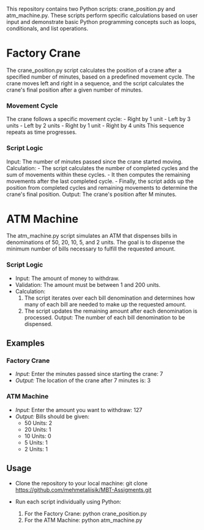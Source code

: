 This repository contains two Python scripts: crane_position.py and atm_machine.py. These scripts perform specific calculations based on user input and demonstrate basic Python programming concepts such as loops, conditionals, and list operations.

# Factory Crane

The crane_position.py script calculates the position of a crane after a specified number of minutes, based on a predefined movement cycle. The crane moves left and right in a sequence, and the script calculates the crane's final position after a given number of minutes.

### Movement Cycle
The crane follows a specific movement cycle:
    - Right by 1 unit
    - Left by 3 units
    - Left by 2 units
    - Right by 1 unit
    - Right by 4 units
This sequence repeats as time progresses.

### Script Logic
Input: The number of minutes passed since the crane started moving.
Calculation:
    - The script calculates the number of completed cycles and the sum of movements within these cycles.
    - It then computes the remaining movements after the last completed cycle.
    - Finally, the script adds up the position from completed cycles and remaining movements to determine the crane's final position.
Output: The crane's position after M minutes.

# ATM Machine

The atm_machine.py script simulates an ATM that dispenses bills in denominations of 50, 20, 10, 5, and 2 units. The goal is to dispense the minimum number of bills necessary to fulfill the requested amount.

### Script Logic
- Input: The amount of money to withdraw.
- Validation: The amount must be between 1 and 200 units.
- Calculation:
    1. The script iterates over each bill denomination and determines how many of each bill are needed to make up the requested amount.
    2. The script updates the remaining amount after each denomination is processed.
    Output: The number of each bill denomination to be dispensed.

## Examples

### Factory Crane

- *Input:* Enter the minutes passed since starting the crane: 7
- *Output:* The location of the crane after 7 minutes is: 3

### ATM Machine

- *Input:* Enter the amount you want to withdraw: 127
- *Output:*
Bills should be given:
    - 50 Units: 2
    - 20 Units: 1
    - 10 Units: 0
    - 5 Units: 1
    - 2 Units: 1

## Usage

- Clone the repository to your local machine: 
git clone https://github.com/mehmetaliisik/MBT-Assigments.git

- Run each script individually using Python:
    1. For the Factory Crane:
        python crane_position.py
    2. For the ATM Machine:
        python atm_machine.py